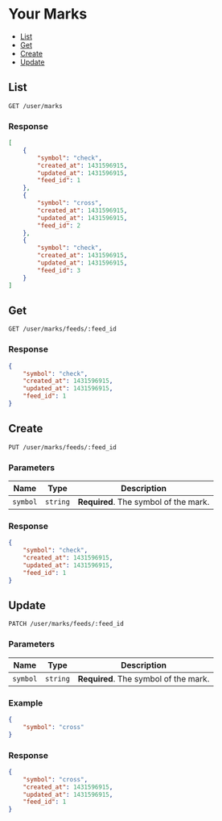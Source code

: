 # Your Marks

* [List](#list)
* [Get](#get)
* [Create](#create)
* [Update](#update)

## List

```
GET /user/marks
```

### Response

```json
[
    {
        "symbol": "check",
        "created_at": 1431596915,
        "updated_at": 1431596915,
        "feed_id": 1
    },
    {
        "symbol": "cross",
        "created_at": 1431596915,
        "updated_at": 1431596915,
        "feed_id": 2
    },
    {
        "symbol": "check",
        "created_at": 1431596915,
        "updated_at": 1431596915,
        "feed_id": 3
    }
]
```

## Get

```
GET /user/marks/feeds/:feed_id
```

### Response

```json
{
    "symbol": "check",
    "created_at": 1431596915,
    "updated_at": 1431596915,
    "feed_id": 1
}
```

## Create

```
PUT /user/marks/feeds/:feed_id
```

### Parameters

| Name     | Type       | Description                           |
| -------- | ---------- | ------------------------------------- |
| `symbol` | `string`   | **Required**. The symbol of the mark. |

### Response

```json
{
    "symbol": "check",
    "created_at": 1431596915,
    "updated_at": 1431596915,
    "feed_id": 1
}
```

## Update

```
PATCH /user/marks/feeds/:feed_id
```

### Parameters

| Name     | Type       | Description                           |
| -------- | ---------- | ------------------------------------- |
| `symbol` | `string`   | **Required**. The symbol of the mark. |

### Example

```json
{
    "symbol": "cross"
}
```

### Response

```json
{
    "symbol": "cross",
    "created_at": 1431596915,
    "updated_at": 1431596915,
    "feed_id": 1
}
```
